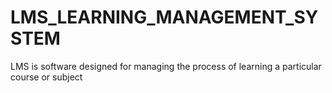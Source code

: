 # LMS_LEARNING_MANAGEMENT_SYSTEM
LMS is software designed for managing the process of learning a particular course or subject

